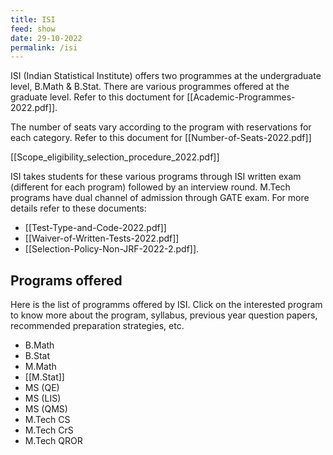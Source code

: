 ```yaml
---
title: ISI
feed: show
date: 29-10-2022
permalink: /isi
---
```


ISI (Indian Statistical Institute) offers two programmes at the undergraduate level, B.Math & B.Stat. There are various programmes offered at the graduate level. Refer to this doctument for [[Academic-Programmes-2022.pdf]].

The number of seats vary according to the program with reservations for each category. Refer to this document for [[Number-of-Seats-2022.pdf]]

[[Scope_eligibility_selection_procedure_2022.pdf]]

ISI takes students for these various programs through ISI written exam (different for each program) followed by an interview round. M.Tech programs have dual channel of admission through GATE exam. For more details refer to these documents:
- [[Test-Type-and-Code-2022.pdf]]
- [[Waiver-of-Written-Tests-2022.pdf]] 
- [[Selection-Policy-Non-JRF-2022-2.pdf]].

## Programs offered
Here is the list of programms offered by ISI. Click on the interested program to know more about the program, syllabus, previous year question papers, recommended preparation strategies, etc.

- B.Math
- B.Stat
- M.Math
- [[M.Stat]]
- MS (QE)
- MS (LIS)
- MS (QMS)
- M.Tech CS
- M.Tech CrS
- M.Tech QROR